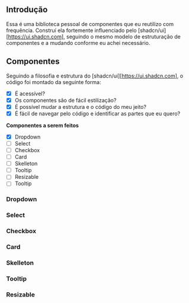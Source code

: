 

## Introdução
Essa é uma biblioteca pessoal de componentes que eu reutilizo com frequência. Construí ela fortemente influenciado pelo [shadcn/ui][https://ui.shadcn.com], seguindo o mesmo modelo de estruturação de componentes e a mudando conforme eu achei necessário. 



## Componentes
Seguindo a filosofia e estrutura do [shadcn/ui][https://ui.shadcn.com], o código foi montado da seguinte forma: 
- [x] É acessível?
- [x] Os componentes são de fácil estilização? 
- [x] É possível mudar a estrutura e o código do meu jeito? 
- [x] É fácil de navegar pelo código e identificar as partes que eu quero?

**Componentes a serem feitos**
-[x] Dropdown
- [ ] Select
- [ ] Checkbox
- [ ] Card
- [ ] Skelleton
- [ ] Tooltip
- [ ] Resizable
- [ ] Tooltip

### Dropdown 

### Select

### Checkbox 

### Card

### Skelleton

### Tooltip

### Resizable 


